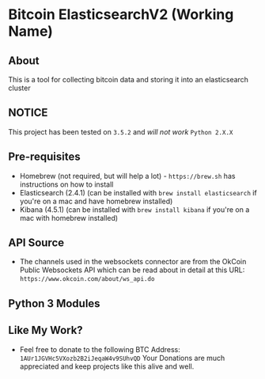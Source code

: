 # Bitcoin ElasticsearchV2 (Working Name)  

## About
This is a tool for collecting bitcoin data and storing it into an elasticsearch cluster 

## NOTICE 
This project has been tested on `3.5.2` and _will not work_  `Python 2.X.X` 

## Pre-requisites
* Homebrew (not required, but will help a lot) - `https://brew.sh` has instructions on how to install 
* Elasticsearch (2.4.1) (can be installed with `brew install elasticsearch` if you're on a mac and have homebrew installed)  
* Kibana (4.5.1) (can be installed with `brew install kibana` if you're on a mac with homebrew installed) 

## API Source
* The channels used in the websockets connector are from the OkCoin Public Websockets API which can be read about in detail at this URL: `https://www.okcoin.com/about/ws_api.do`

## Python 3 Modules

## Like My Work? 
* Feel free to donate to the following BTC Address: 
`1AUr1JGVHc5VXozb2B2iJeqaW4v9SUhvQD`
Your Donations are much appreciated and keep projects like this alive and well. 